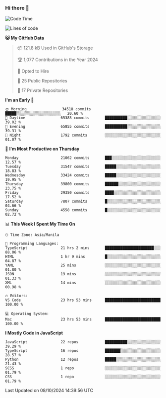 ### Hi there 👋

<!--START_SECTION:waka-->
![Code Time](http://img.shields.io/badge/Code%20Time-1%2C166%20hrs%2033%20mins-blue)

![Lines of code](https://img.shields.io/badge/From%20Hello%20World%20I%27ve%20Written-67.1%20million%20lines%20of%20code-blue)

**🐱 My GitHub Data** 

> 📦 121.8 kB Used in GitHub's Storage 
 > 
> 🏆 1,077 Contributions in the Year 2024
 > 
> 💼 Opted to Hire
 > 
> 📜 25 Public Repositories 
 > 
> 🔑 17 Private Repositories 
 > 
**I'm an Early 🐤** 

```text
🌞 Morning                34518 commits       █████░░░░░░░░░░░░░░░░░░░░   20.60 % 
🌆 Daytime                65383 commits       ██████████░░░░░░░░░░░░░░░   39.02 % 
🌃 Evening                65855 commits       ██████████░░░░░░░░░░░░░░░   39.31 % 
🌙 Night                  1792 commits        ░░░░░░░░░░░░░░░░░░░░░░░░░   01.07 % 
```
📅 **I'm Most Productive on Thursday** 

```text
Monday                   21062 commits       ███░░░░░░░░░░░░░░░░░░░░░░   12.57 % 
Tuesday                  31547 commits       █████░░░░░░░░░░░░░░░░░░░░   18.83 % 
Wednesday                33424 commits       █████░░░░░░░░░░░░░░░░░░░░   19.95 % 
Thursday                 39800 commits       ██████░░░░░░░░░░░░░░░░░░░   23.75 % 
Friday                   29350 commits       ████░░░░░░░░░░░░░░░░░░░░░   17.52 % 
Saturday                 7807 commits        █░░░░░░░░░░░░░░░░░░░░░░░░   04.66 % 
Sunday                   4558 commits        █░░░░░░░░░░░░░░░░░░░░░░░░   02.72 % 
```


📊 **This Week I Spent My Time On** 

```text
🕑︎ Time Zone: Asia/Manila

💬 Programming Languages: 
TypeScript               21 hrs 2 mins       ██████████████████████░░░   88.06 % 
HTML                     1 hr 9 mins         █░░░░░░░░░░░░░░░░░░░░░░░░   04.87 % 
YAML                     25 mins             ░░░░░░░░░░░░░░░░░░░░░░░░░   01.80 % 
JSON                     19 mins             ░░░░░░░░░░░░░░░░░░░░░░░░░   01.33 % 
XML                      14 mins             ░░░░░░░░░░░░░░░░░░░░░░░░░   00.98 % 

🔥 Editors: 
VS Code                  23 hrs 53 mins      █████████████████████████   100.00 % 

💻 Operating System: 
Mac                      23 hrs 53 mins      █████████████████████████   100.00 % 
```

**I Mostly Code in JavaScript** 

```text
JavaScript               22 repos            ██████████░░░░░░░░░░░░░░░   39.29 % 
TypeScript               16 repos            ███████░░░░░░░░░░░░░░░░░░   28.57 % 
Python                   12 repos            █████░░░░░░░░░░░░░░░░░░░░   21.43 % 
SCSS                     1 repo              ░░░░░░░░░░░░░░░░░░░░░░░░░   01.79 % 
CSS                      1 repo              ░░░░░░░░░░░░░░░░░░░░░░░░░   01.79 % 
```




 Last Updated on 08/10/2024 14:39:56 UTC
<!--END_SECTION:waka-->
